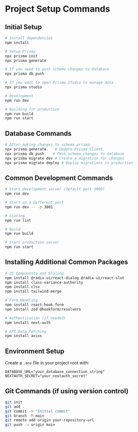 # Project Setup Commands

## Initial Setup

```bash
# Install dependencies
npm install

# Setup Prisma
npx prisma init
npx prisma generate

# If you need to push schema changes to database
npx prisma db push

# If you want to open Prisma Studio to manage data
npx prisma studio

# Development
npm run dev

# Building for production
npm run build
npm run start
```

## Database Commands

```bash
# After making changes to schema.prisma
npx prisma generate    # Update Prisma Client
npx prisma db push    # Push schema changes to database
npx prisma migrate dev # Create a migration for changes
npx prisma migrate deploy # Deploy migrations in production
```

## Common Development Commands

```bash
# Start development server (default port 3000)
npm run dev

# Start on a different port
npm run dev -- -p 3001

# Linting
npm run lint

# Build
npm run build

# Start production server
npm run start
```

## Installing Additional Common Packages

```bash
# UI Components and Styling
npm install @radix-ui/react-dialog @radix-ui/react-slot
npm install class-variance-authority
npm install clsx
npm install tailwind-merge

# Form Handling
npm install react-hook-form
npm install zod @hookform/resolvers

# Authentication (if needed)
npm install next-auth

# API Data Fetching
npm install axios
```

## Environment Setup

Create a `.env` file in your project root with:

```env
DATABASE_URL="your_database_connection_string"
NEXTAUTH_SECRET="your_nextauth_secret"
```

## Git Commands (if using version control)

```bash
git init
git add .
git commit -m "Initial commit"
git branch -M main
git remote add origin your-repository-url
git push -u origin main
```
